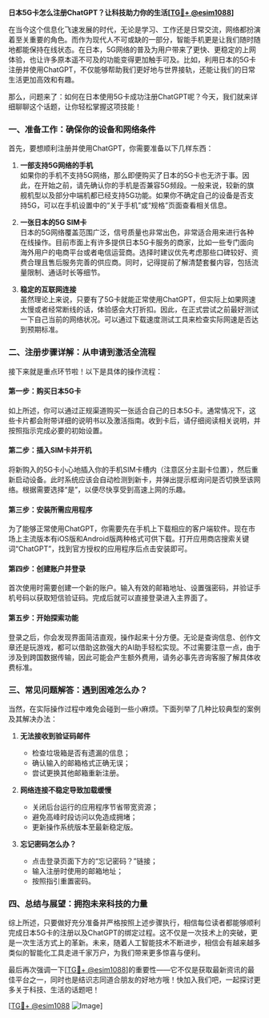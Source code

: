 **日本5G卡怎么注册ChatGPT？让科技助力你的生活[[TG💪+ @esim1088](https://t.me/s/esim1088)]**

在当今这个信息化飞速发展的时代，无论是学习、工作还是日常交流，网络都扮演着至关重要的角色。而作为现代人不可或缺的一部分，智能手机更是让我们随时随地都能保持在线状态。在日本，5G网络的普及为用户带来了更快、更稳定的上网体验，也让许多原本遥不可及的功能变得更加触手可及。比如，利用日本的5G卡注册并使用ChatGPT，不仅能够帮助我们更好地与世界接轨，还能让我们的日常生活更加高效和有趣。

那么，问题来了：如何在日本使用5G卡成功注册ChatGPT呢？今天，我们就来详细聊聊这个话题，让你轻松掌握这项技能！

### 一、准备工作：确保你的设备和网络条件

首先，要想顺利注册并使用ChatGPT，你需要准备以下几样东西：

1. **一部支持5G网络的手机**  
   如果你的手机不支持5G网络，那么即便购买了日本的5G卡也无济于事。因此，在开始之前，请先确认你的手机是否兼容5G频段。一般来说，较新的旗舰机型以及部分中端机都已经支持5G功能。如果你不确定自己的设备是否支持5G，可以在手机设置中的“关于手机”或“规格”页面查看相关信息。

2. **一张日本的5G SIM卡**  
   日本的5G网络覆盖范围广泛，信号质量也非常出色，非常适合用来进行各种在线操作。目前市面上有许多提供日本5G卡服务的商家，比如一些专门面向海外用户的电商平台或者电信运营商。选择时建议优先考虑那些口碑较好、资费合理且售后服务完善的供应商。同时，记得提前了解清楚套餐内容，包括流量限制、通话时长等细节。

3. **稳定的互联网连接**  
   虽然理论上来说，只要有了5G卡就能正常使用ChatGPT，但实际上如果网速太慢或者经常断线的话，体验感会大打折扣。因此，在正式尝试之前最好测试一下自己当前的网络状况。可以通过下载速度测试工具来检查实际网速是否达到预期标准。

### 二、注册步骤详解：从申请到激活全流程

接下来就是重点环节啦！以下是具体的操作流程：

#### 第一步：购买日本5G卡
如上所述，你可以通过正规渠道购买一张适合自己的日本5G卡。通常情况下，这些卡片都会附带详细的说明书以及激活指南。收到卡后，请仔细阅读相关说明，并按照指示完成必要的初始设置。

#### 第二步：插入SIM卡并开机
将新购入的5G卡小心地插入你的手机SIM卡槽内（注意区分主副卡位置），然后重新启动设备。此时系统应该会自动检测到新卡，并弹出提示框询问是否切换至该网络。根据需要选择“是”，以便尽快享受到高速上网的乐趣。

#### 第三步：安装所需应用程序
为了能够正常使用ChatGPT，你需要先在手机上下载相应的客户端软件。现在市场上主流版本有iOS版和Android版两种格式可供下载。打开应用商店搜索关键词“ChatGPT”，找到官方授权的应用程序后点击安装即可。

#### 第四步：创建账户并登录
首次使用时需要创建一个新的账户。输入有效的邮箱地址、设置强密码，并验证手机号码以获取短信验证码。完成后就可以直接登录进入主界面了。

#### 第五步：开始探索功能
登录之后，你会发现界面简洁直观，操作起来十分方便。无论是查询信息、创作文章还是玩游戏，都可以借助这款强大的AI助手轻松实现。不过需要注意一点，由于涉及到跨国数据传输，因此可能会产生额外费用，请务必事先咨询客服了解具体收费标准。

### 三、常见问题解答：遇到困难怎么办？

当然，在实际操作过程中难免会碰到一些小麻烦。下面列举了几种比较典型的案例及其解决办法：

1. **无法接收到验证码邮件**
   - 检查垃圾箱是否有遗漏的信息；
   - 确认输入的邮箱格式正确无误；
   - 尝试更换其他邮箱重新注册。

2. **网络连接不稳定导致加载缓慢**
   - 关闭后台运行的应用程序节省带宽资源；
   - 避免高峰时段访问以免造成拥堵；
   - 更新操作系统版本至最新稳定版。

3. **忘记密码怎么办？**
   - 点击登录页面下方的“忘记密码？”链接；
   - 输入注册时使用的邮箱地址；
   - 按照指引重置密码。

### 四、总结与展望：拥抱未来科技的力量

综上所述，只要做好充分准备并严格按照上述步骤执行，相信每位读者都能够顺利完成日本5G卡的注册以及ChatGPT的绑定过程。这不仅是一次技术上的突破，更是一次生活方式上的革新。未来，随着人工智能技术不断进步，相信会有越来越多类似的智能化工具走进千家万户，为我们带来更多惊喜与便利。

最后再次强调一下[[TG💪+ @esim1088](https://t.me/s/esim1088)]的重要性——它不仅是获取最新资讯的最佳平台之一，同时也是结识志同道合朋友的好地方哦！快加入我们吧，一起探讨更多关于科技、生活的话题吧！

[[TG💪+ @esim1088](https://t.me/s/esim1088) ![Image](https://i.postimg.cc/4NQfJmqS/Snipaste-2025-05-13-00-14-12.png)]